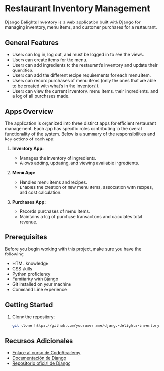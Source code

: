 # Restaurant Inventory Management

Django Delights Inventory is a web application built with Django for managing inventory, menu items, and customer purchases for a restaurant.

## General Features

- Users can log in, log out, and must be logged in to see the views.
- Users can create items for the menu.
- Users can add ingredients to the restaurant’s inventory and update their quantities.
- Users can add the different recipe requirements for each menu item.
- Users can record purchases of menu items (only the ones that are able to be created with what’s in the inventory!).
- Users can view the current inventory, menu items, their ingredients, and a log of all purchases made.

## Apps Overview

The application is organized into three distinct apps for efficient restaurant management. Each app has specific roles contributing to the overall functionality of the system. Below is a summary of the responsibilities and key actions of each app:

1. **Inventory App:**
   - Manages the inventory of ingredients.
   - Allows adding, updating, and viewing available ingredients.

2. **Menu App:**
   - Handles menu items and recipes.
   - Enables the creation of new menu items, association with recipes, and cost calculation.

3. **Purchases App:**
   - Records purchases of menu items.
   - Maintains a log of purchase transactions and calculates total revenue.

## Prerequisites

Before you begin working with this project, make sure you have the following:

- HTML knowledge
- CSS skills
- Python proficiency
- Familiarity with Django
- Git installed on your machine
- Command Line experience

## Getting Started

1. Clone the repository:

   ```bash
   git clone https://github.com/yourusername/django-delights-inventory.git](https://github.com/GuillermoZarate/Restaurant-Inventory-Management.git

## Recursos Adicionales
- [Enlace al curso de CodeAcademy](https://www.codecademy.com/enrolled/paths/build-python-web-apps-with-django)
- [Documentación de Django](https://docs.djangoproject.com/)
- [Repositorio oficial de Django](https://github.com/django/django)
